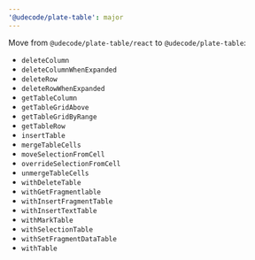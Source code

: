 ```yaml
---
'@udecode/plate-table': major
---
```


Move from `@udecode/plate-table/react` to `@udecode/plate-table`:

- `deleteColumn`
- `deleteColumnWhenExpanded`
- `deleteRow`
- `deleteRowWhenExpanded`
- `getTableColumn`
- `getTableGridAbove`
- `getTableGridByRange`
- `getTableRow`
- `insertTable`
- `mergeTableCells`
- `moveSelectionFromCell`
- `overrideSelectionFromCell`
- `unmergeTableCells`
- `withDeleteTable`
- `withGetFragmentlable`
- `withInsertFragmentTable`
- `withInsertTextTable`
- `withMarkTable`
- `withSelectionTable`
- `withSetFragmentDataTable`
- `withTable`
